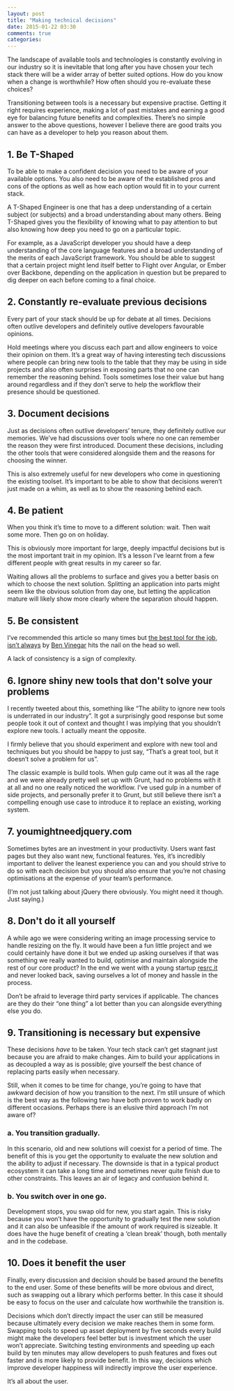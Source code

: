 ```yaml
---
layout: post
title: "Making technical decisions"
date: 2015-01-22 03:30
comments: true
categories:
---
```


The landscape of available tools and technologies is constantly evolving in our industry so it is inevitable that long after you have chosen your tech stack there will be a wider array of better suited options. How do you know when a change is worthwhile? How often should you re-evaluate these choices?

Transitioning between tools is a necessary but expensive practise. Getting it right requires experience, making a lot of past mistakes and earning a good eye for balancing future benefits and complexities. There’s no simple answer to the above questions, however I believe there are good traits you can have as a developer to help you reason about them.


<h2 id="be-t-shaped" class="blog-subtitle">1. Be T-Shaped</h2>

To be able to make a confident decision you need to be aware of your available options. You also need to be aware of the established pros and cons of the options as well as how each option would fit in to your current stack.

A T-Shaped Engineer is one that has a deep understanding of a certain subject (or subjects) and a broad understanding about many others. Being T-Shaped gives you the flexibility of knowing what to pay attention to but also knowing how deep you need to go on a particular topic.

For example, as a JavaScript developer you should have a deep understanding of the core language features and a broad understanding of the merits of each JavaScript framework. You should be able to suggest that a certain project might lend itself better to Flight over Angular, or Ember over Backbone, depending on the application in question but be prepared to dig deeper on each before coming to a final choice.


<h2 id="constantly-reevaluate" class="blog-subtitle">2. Constantly re-evaluate previous decisions</h2>

Every part of your stack should be up for debate at all times. Decisions often outlive developers and definitely outlive developers favourable opinions.

Hold meetings where you discuss each part and allow engineers to voice their opinion on them. It’s a great way of having interesting tech discussions where people can bring new tools to the table that they may be using in side projects and also often surprises in exposing parts that no one can remember the reasoning behind. Tools sometimes lose their value but hang around regardless and if they don’t serve to help the workflow their presence should be questioned.

<h2 id="document-decisions" class="blog-subtitle">3. Document decisions</h2>

Just as decisions often outlive developers’ tenure, they definitely outlive our memories. We’ve had discussions over tools where no one can remember the reason they were first introduced. Document these decisions, including the other tools that were considered alongside them and the reasons for choosing the winner.

This is also extremely useful for new developers who come in questioning the existing toolset. It’s important to be able to show that decisions weren’t just made on a whim, as well as to show the reasoning behind each.

<h2 id="be-patient" class="blog-subtitle">4. Be patient</h2>

When you think it’s time to move to a different solution: wait. Then wait some more. Then go on on holiday.

This is obviously more important for large, deeply impactful decisions but is the most important trait in my opinion. It’s a lesson I’ve learnt from a few different people with great results in my career so far.

Waiting allows all the problems to surface and gives you a better basis on which to choose the next solution. Splitting an application into parts might seem like the obvious solution from day one, but letting the application mature will likely show more clearly where the separation should happen.

<h2 id="be-consistent" class="blog-subtitle">5. Be consistent</h2>

I’ve recommended this article so many times but [the best tool for the job, isn’t always](https://medium.com/@bentlegen/the-best-tool-for-the-job-isnt-always-6ed364f3f775) by [Ben Vinegar](https://twitter.com/bentlegen) hits the nail on the head so well.

A lack of consistency is a sign of complexity.

<h2 id="ignore-shiny-tools" class="blog-subtitle">6. Ignore shiny new tools that don't solve your problems</h2>

I recently tweeted about this, something like “The ability to ignore new tools is underrated in our industry”. It got a surprisingly good response but some people took it out of context and thought I was implying that you shouldn’t explore new tools. I actually meant the opposite.

I firmly believe that you should experiment and explore with new tool and techniques but you should be happy to just say, “That’s a great tool, but it doesn’t solve a problem for us”.

The classic example is build tools. When gulp came out it was all the rage and we were already pretty well set up with Grunt, had no problems with it at all and no one really noticed the workflow. I’ve used gulp in a number of side projects, and personally prefer it to Grunt, but still believe there isn’t a compelling enough use case to introduce it to replace an existing, working system.

<h2 id="youmightneedjquery" class="blog-subtitle">7. youmightneedjquery.com</h2>

Sometimes bytes are an investment in your productivity. Users want fast pages but they also want new, functional features. Yes, it’s incredibly important to deliver the leanest experience you can and you should strive to do so with each decision but you should also ensure that you’re not chasing optimisations at the expense of your team’s performance.

(I’m not just talking about jQuery there obviously. You might need it though. Just saying.)

<h2 id="don-t-do-it-all-yourself" class="blog-subtitle">8. Don't do it all yourself</h2>

A while ago we were considering writing an image processing service to handle resizing on the fly. It would have been a fun little project and we could certainly have done it but we ended up asking ourselves if that was something we really wanted to build, optimise and maintain alongside the rest of our core product? In the end we went with a young startup [resrc.it](www.resrc.it) and never looked back, saving ourselves a lot of money and hassle in the process.

Don’t be afraid to leverage third party services if applicable. The chances are they do their “one thing” a lot better than you can alongside everything else you do.

<h2 id="transitioning" class="blog-subtitle">9. Transitioning is necessary but expensive</h2>

These decisions _have_ to be taken. Your tech stack can’t get stagnant just because you are afraid to make changes. Aim to build your applications in as decoupled a way as is possible; give yourself the best chance of replacing parts easily when necessary.

Still, when it comes to be time for change, you’re going to have that awkward decision of how you transition to the next. I’m still unsure of which is the best way as the following two have both proven to work badly on different occasions. Perhaps there is an elusive third approach I’m not aware of?

<h3 class="blog-subtitle--small">a. You transition gradually.</h3>

In this scenario, old and new solutions will coexist for a period of time. The benefit of this is you get the opportunity to evaluate the new solution and the ability to adjust if necessary. The downside is that in a typical product ecosystem it can take a long time and sometimes never quite finish due to other constraints. This leaves an air of legacy and confusion behind it.

<h3 class="blog-subtitle--small">b. You switch over in one go.</h3>

Development stops, you swap old for new, you start again. This is risky because you won’t have the opportunity to gradually test the new solution and it can also be unfeasible if the amount of work required is sizeable. It does have the huge benefit of creating a ‘clean break’ though, both mentally and in the codebase.

<h2 id="does-it-benefit-the-user" class="blog-subtitle">10. Does it benefit the user</h2>

Finally, every discussion and decision should be based around the benefits to the end user. Some of these benefits will be more obvious and direct, such as swapping out a library which performs better. In this case it should be easy to focus on the user and calculate how worthwhile the transition is.

Decisions which don’t directly impact the user can still be measured because ultimately every decision we make reaches them in some form. Swapping tools to speed up asset deployment by five seconds every build might make the developers feel better but is investment which the user won’t appreciate. Switching testing environments and speeding up each build by ten minutes may allow developers to push features and fixes out faster and is more likely to provide benefit. In this way, decisions which improve developer happiness will indirectly improve the user experience.

It’s all about the user.
